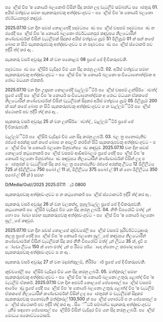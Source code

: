ප ොලිස් විප ්ෂ කොර්ය බලකොර් විසින් සිදු කරන ලද වැටලීම් සම්බන්ධ ප ොරතුරු 01. අයිස් මත්ද්‍රවය සමඟ සැකකරුපවකු අත්ද්‍අඩංගුවට - ප ොලිස් විප ්ෂ කොර්ය බලකො ජර්වධයනපුර කඳවුර.

2025.07.10 වන දින සවස් කොලපේදී පදමටප ොඩ ප ොලිස් වසපම් පදමටප ොඩ න රපේදී ප ොලිස් විප ්ෂ කොර්ය බලකො ජර්වධයනපුර කඳවුපය නිලධොරීන් කණ්ඩොර්මක් විසින් වැටලීමක් සිදුකර අයිස් මත්ද්‍රවය ග්‍රෑම් 51 මිලිග්‍රෑම් 01 ක් සන් කපේ බොප න සිටි සැකකරුපවකු අත්ද්‍අඩංගුවට ප න පදමටප ොඩ ප ොලිස් ස්ථොනර් පව ඉදිරි ත්ද්‍ කර ඇ .

සැකකරු වර්ස අවුරුදු 24 ක් වන පකොළඹ 08 ප්‍රපේ පේ දිංචිකරුපවකි.

පදමටප ොඩ ප ොලිසිර් වැඩිදුර විම යන සිදු කරනු ලබයි. 02. අයිස් මත්ද්‍රවය සමඟ සැකකරුපවකු අත්ද්‍අඩංගුවට - ප ොලිස් විප ්ෂ කොර්ය බලකො සංවිධොනොත්ද්‍මක අ රොධ මධයන ඒකකර්.

2025.07.10 වන දින උදෑසන කොලපේදී වැල්ලම්ිටිර් ප ොලිස් වසපම් ලන්සිර්ොවත්ද්‍ ප්‍රපේ පේදී ප ොලිස් විප ්ෂ කොර්ය සංවිධොනොත්ද්‍මක අ රොධ මධයන ඒකකපේ නිලධොරීන් කණ්ඩොර්මක් විසින් වැටලීමක් සිදුකර අයිස් මත්ද්‍රවය ග්‍රෑම් 05 මිලිග්‍රෑම් 200 ක් සන් කපේ බොප න සිටි සැකකරුපවකු අත්ද්‍අඩංගුවට ප න වැල්ලම්ිටිර් ප ොලිස් ස්ථොනර් පව ඉදිරි ත්ද්‍ කර ඇ .

සැකකරු වර්ස අවුරුදු 25 ක් වන ලන්සිර්ොවත්ද්‍ , වැල්ලම්ිටිර් ප්‍රපේ පේ දිංචිකරුපවකි.

වැල්ලම්ිටිර් ප ොලිසිර් වැඩිදුර විම යන සිදු කරනු ලබයි. 03. බල ත්‍ර පනොමැතිව රජපේ අරක්කු සන් කපේ බොප න අපලවි කරමින් සිටි සැකකරුපවකු අත්ද්‍අඩංගුවට - ප ොලිස් විප ්ෂ කොර්ය බලකො මිනුවන්ප ොඩ කඳවුර. 2025.07.10 වන දින සවස් කොලපේ කටුනොර්ක ප ොලිස් වසපම් ආඩිඅම්බලම ප්‍රපේ පේදී ප ොලිස් විප ්ෂ කොර්ය බලකො මිනුවන්ප ොඩ කඳවුපය නිලධොරීන් කණ්ඩොර්මක් විසින් ලද ප ොරතුරක් ම වැටලීමක් සිදු කර බල ත්‍ර පනොමැතිව රජපේ අරක්කු ලීටය 12 මිලිලීටය 725 ක් (මිලිලීටය 750 පබෝ ල් 11 ක්, මිලිලීටය 375 පබෝ ල් 01 ක් හො මිලිලීටය 350 පබෝ ල් 01 ක් ) සමඟ

D/Media/Out//2025 2025.07.11 ැර් 0800

සැකකරුපවකු අත්ද්‍අඩංගුවට ප න කටුනොර්ක ප ොලිස් ස්ථොනර්ට ඉදිරි ත්ද්‍ කර ඇ .

සැකකරු වර්ස අවුරුදු 26 ක් වන වලකන්ද, පුහුල්වැල්ල ප්‍රපේ පේ දිංචිකරුපවකි. කටුනොර්ක ප ොලිසිර් වැඩිදුර විම යන සිදු කරනු ලබයි. 04. නීති විපරෝධී මත්ද්‍ ැන් හො ප ෝඩො සමඟ සැකකරුපවකු අත්ද්‍අඩංගුවට - ප ොලිස් විප ්ෂ කොර්ය බලකො පුල්ුපේ කඳවුර.

2025.07.10 වන දින සවස් කොලපේ කුච්චපේලි ප ොලිස් වසපම් සුරිර්වට්ටටුආරු කලපු ප්‍රපේ පේදී ප ොලිස් විප ්ෂ කොර්ය බලකො පුල්ුපේ කඳවුපය නිලධොරීන් කණ්ඩොර්මක් විසින් වැටලීමක් සිදු කර නීති විපරෝධී මත්ද්‍ ැන් ලීටය 35 ක්, දැවි ප ෝඩො ලීටය 150 ක් හො මත්ද්‍ ැන් ප රීමට පර්ොදො න්නො උ කරණද සමඟ සැකකරුපවකු අත්ද්‍අඩංගුවට ප න ඇ .

සැකකරු වර්ස අවුරුදු 27 ක් වන මදුරන්කුලම්, තිරිර්ොර් ප්‍රපේ පේ දිංචිකරුපවකි.

කුච්චපේලි ප ොලිසිර් වැඩිදුර විම යන සිදු කරනු ලබයි. 05. මත්ද්‍කරල් සමඟ සැකකරුපවකු අත්ද්‍අඩංගුවට - ප ොලිස් විප ්ෂ කොර්ය බලකො උතුරු ළොත්ද්‍ විප ්ෂ වැටලීම් ඒකකර්. 2025.07.10 වන දින අළුර්ම් කොලපේ පේසොපල් ප ොලිස් වසපම් ආරේ ොඩු ප්‍රපේ පේදී ප ොලිස් විප ්ෂ කොර්ය බලකො උතුරු ළොත්ද්‍ විප ්ෂ වැටලීම් ඒකකපේ නිලධොරීන් කණ්ඩොර්මක් විසින් ලද ප ොරතුරක් ම වැටලීමක් සිදුකර සැකකරුපවකු පනොමැති මත්ද්‍කරල් 130,500 ක් ප ොලිස් භොරර්ට ප න පේසොපල් ප ොලිස් ස්ථොනර් පව ඉදිරි ත්ද්‍ කර ඇ . සිේිර්ට සම්බන්ධ සැකකරු අත්ද්‍අඩංගුවට ැනීම සඳහො පේසොපල් ප ොලිසිර් විසින් වැඩිදුර විම යන සිදු කරනු ලබයි. ප ොලිස් මොධය පකොට්ටඨොසර්.